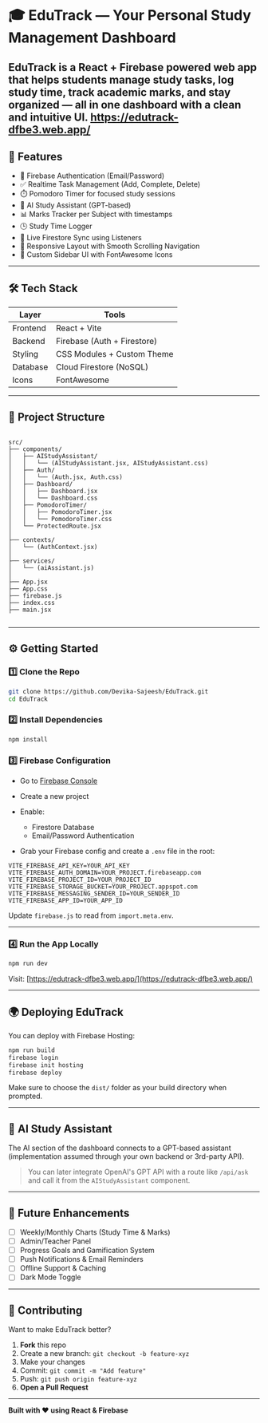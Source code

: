 # 🎓 EduTrack — Your Personal Study Management Dashboard

EduTrack is a **React + Firebase** powered web app that helps students manage study tasks, log study time, track academic marks, and stay organized — all in one dashboard with a clean and intuitive UI.
https://edutrack-dfbe3.web.app/
---

## 🚀 Features

- 🔐 Firebase Authentication (Email/Password)  
- ✅ Realtime Task Management (Add, Complete, Delete)  
- ⏱️ Pomodoro Timer for focused study sessions  
- 🧠 AI Study Assistant (GPT-based)  
- 📊 Marks Tracker per Subject with timestamps  
- 🕒 Study Time Logger  
- 🔄 Live Firestore Sync using Listeners  
- 📱 Responsive Layout with Smooth Scrolling Navigation  
- 🎨 Custom Sidebar UI with FontAwesome Icons  

---

## 🛠️ Tech Stack

| Layer    | Tools                            |
| -------- | -------------------------------- |
| Frontend | React + Vite                     |
| Backend  | Firebase (Auth + Firestore)      |
| Styling  | CSS Modules + Custom Theme       |
| Database | Cloud Firestore (NoSQL)          |
| Icons    | FontAwesome                      |

---

## 📁 Project Structure

```

src/
├── components/
│   ├── AIStudyAssistant/
│   │   └── (AIStudyAssistant.jsx, AIStudyAssistant.css)
│   ├── Auth/
│   │   └── (Auth.jsx, Auth.css)
│   ├── Dashboard/
│   │   ├── Dashboard.jsx
│   │   └── Dashboard.css
│   ├── PomodoroTimer/
│   │   ├── PomodoroTimer.jsx
│   │   └── PomodoroTimer.css
│   └── ProtectedRoute.jsx
│
├── contexts/
│   └── (AuthContext.jsx)
│
├── services/
│   └── (aiAssistant.js)
│
├── App.jsx
├── App.css
├── firebase.js
├── index.css
├── main.jsx


````

---

## ⚙️ Getting Started

### 1️⃣ Clone the Repo

```bash
git clone https://github.com/Devika-Sajeesh/EduTrack.git
cd EduTrack
````

### 2️⃣ Install Dependencies

```bash
npm install
```

### 3️⃣ Firebase Configuration

* Go to [Firebase Console](https://console.firebase.google.com/)
* Create a new project
* Enable:

  * Firestore Database
  * Email/Password Authentication
* Grab your Firebase config and create a `.env` file in the root:

```env
VITE_FIREBASE_API_KEY=YOUR_API_KEY
VITE_FIREBASE_AUTH_DOMAIN=YOUR_PROJECT.firebaseapp.com
VITE_FIREBASE_PROJECT_ID=YOUR_PROJECT_ID
VITE_FIREBASE_STORAGE_BUCKET=YOUR_PROJECT.appspot.com
VITE_FIREBASE_MESSAGING_SENDER_ID=YOUR_SENDER_ID
VITE_FIREBASE_APP_ID=YOUR_APP_ID
```

Update `firebase.js` to read from `import.meta.env`.

---

### 4️⃣ Run the App Locally

```bash
npm run dev
```

Visit: [https://edutrack-dfbe3.web.app/](https://edutrack-dfbe3.web.app/)

---

## 🌍 Deploying EduTrack

You can deploy with Firebase Hosting:

```bash
npm run build
firebase login
firebase init hosting
firebase deploy
```

Make sure to choose the `dist/` folder as your build directory when prompted.

---

## 🧠 AI Study Assistant

The AI section of the dashboard connects to a GPT-based assistant (implementation assumed through your own backend or 3rd-party API).

> You can later integrate OpenAI's GPT API with a route like `/api/ask` and call it from the `AIStudyAssistant` component.

---

## 🔮 Future Enhancements

* [ ] Weekly/Monthly Charts (Study Time & Marks)
* [ ] Admin/Teacher Panel
* [ ] Progress Goals and Gamification System
* [ ] Push Notifications & Email Reminders
* [ ] Offline Support & Caching
* [ ] Dark Mode Toggle

---

## 🤝 Contributing

Want to make EduTrack better?

1. **Fork** this repo
2. Create a new branch: `git checkout -b feature-xyz`
3. Make your changes
4. Commit: `git commit -m "Add feature"`
5. Push: `git push origin feature-xyz`
6. **Open a Pull Request**

---

**Built with ❤️ using React & Firebase**

```

